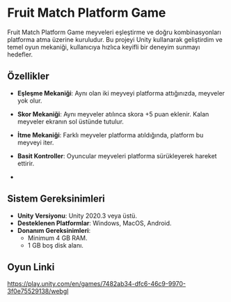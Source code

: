 # Fruit Match Platform Game

Fruit Match Platform Game meyveleri eşleştirme ve doğru kombinasyonları platforma atma üzerine kuruludur. Bu projeyi Unity kullanarak geliştirdim ve temel oyun mekaniği, kullanıcıya hızlıca keyifli bir deneyim sunmayı hedefler.

## Özellikler
- **Eşleşme Mekaniği**: Aynı olan iki meyveyi platforma attığınızda, meyveler yok olur.
- **Skor Mekaniği**: Aynı meyveler atılınca skora +5 puan eklenir. Kalan meyveler ekranın sol üstünde tutulur.
- **İtme Mekaniği**: Farklı meyveler platforma atıldığında, platform bu meyveyi iter.
- **Basit Kontroller**: Oyuncular meyveleri platforma sürükleyerek hareket ettirir.

-
## Sistem Gereksinimleri
- **Unity Versiyonu**: Unity 2020.3 veya üstü.
- **Desteklenen Platformlar**: Windows, MacOS, Android.
- **Donanım Gereksinimleri**:
  - Minimum 4 GB RAM.
  - 1 GB boş disk alanı.



## Oyun Linki
https://play.unity.com/en/games/7482ab34-dfc6-46c9-9970-3f0e75529138/webgl
